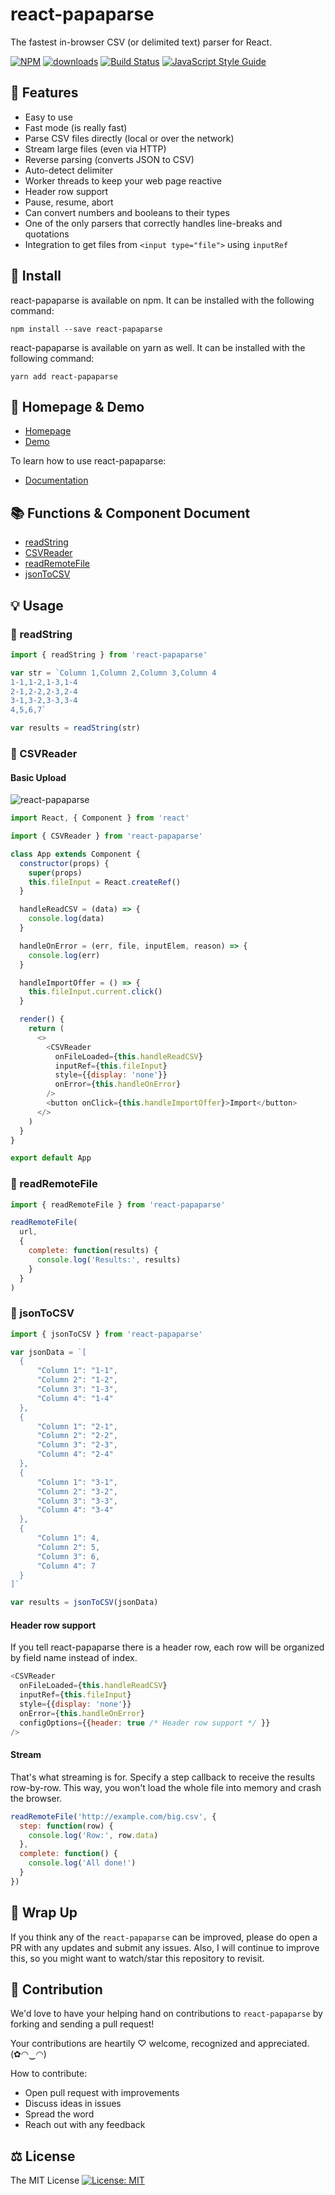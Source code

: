 # react-papaparse

The fastest in-browser CSV (or delimited text) parser for React.

[![NPM](https://img.shields.io/npm/v/react-papaparse.svg)](https://www.npmjs.com/package/react-papaparse) [![downloads](https://img.shields.io/npm/dm/react-papaparse.svg?style=flat-square)](https://www.npmjs.com/package/react-papaparse) [![Build Status](https://api.travis-ci.com/Bunlong/react-papaparse.svg?branch=master)](https://travis-ci.com/Bunlong/react-papaparse) [![JavaScript Style Guide](https://img.shields.io/badge/code_style-standard-brightgreen.svg)](https://standardjs.com)

## 🎁 Features

* Easy to use
* Fast mode (is really fast)
* Parse CSV files directly (local or over the network)
* Stream large files (even via HTTP)
* Reverse parsing (converts JSON to CSV)
* Auto-detect delimiter
* Worker threads to keep your web page reactive
* Header row support
* Pause, resume, abort
* Can convert numbers and booleans to their types
* One of the only parsers that correctly handles line-breaks and quotations
* Integration to get files from `<input type="file">` using `inputRef`

## 🔧 Install

react-papaparse is available on npm. It can be installed with the following command:

```
npm install --save react-papaparse
```

react-papaparse is available on yarn as well. It can be installed with the following command:

```
yarn add react-papaparse
```

## 📖 Homepage & Demo

* [Homepage](https://react-papaparse.github.io)
* [Demo](https://react-papaparse.github.io/demo)

To learn how to use react-papaparse:

* [Documentation](https://react-papaparse.github.io/docs)

## 📚 Functions & Component Document

* [readString](https://react-papaparse.github.io/docs#strings)
* [CSVReader](https://react-papaparse.github.io/docs#local-files)
* [readRemoteFile](https://react-papaparse.github.io/docs#remote-files)
* [jsonToCSV](https://react-papaparse.github.io/docs#json-to-csv)

## 💡 Usage

### 🎀 readString

```javascript
import { readString } from 'react-papaparse'

var str = `Column 1,Column 2,Column 3,Column 4
1-1,1-2,1-3,1-4
2-1,2-2,2-3,2-4
3-1,3-2,3-3,3-4
4,5,6,7`

var results = readString(str)
```

### 🎀 CSVReader

#### Basic Upload

![react-papaparse](https://github.com/Bunlong/react-papaparse/blob/2.0.3/docs/static/images/csvreader1.png)

```javascript
import React, { Component } from 'react'

import { CSVReader } from 'react-papaparse'

class App extends Component {
  constructor(props) {
    super(props)
    this.fileInput = React.createRef()
  }

  handleReadCSV = (data) => {
    console.log(data)
  }

  handleOnError = (err, file, inputElem, reason) => {
    console.log(err)
  }

  handleImportOffer = () => {
    this.fileInput.current.click()
  }

  render() {
    return (
      <>
        <CSVReader
          onFileLoaded={this.handleReadCSV}
          inputRef={this.fileInput}
          style={{display: 'none'}}
          onError={this.handleOnError}
        />
        <button onClick={this.handleImportOffer}>Import</button>
      </>
    )
  }
}

export default App
```

### 🎀 readRemoteFile

```javascript
import { readRemoteFile } from 'react-papaparse'

readRemoteFile(
  url,
  {
    complete: function(results) {
      console.log('Results:', results)
    }
  }
)
```

### 🎀 jsonToCSV

```javascript
import { jsonToCSV } from 'react-papaparse'

var jsonData = `[
  {
      "Column 1": "1-1",
      "Column 2": "1-2",
      "Column 3": "1-3",
      "Column 4": "1-4"
  },
  {
      "Column 1": "2-1",
      "Column 2": "2-2",
      "Column 3": "2-3",
      "Column 4": "2-4"
  },
  {
      "Column 1": "3-1",
      "Column 2": "3-2",
      "Column 3": "3-3",
      "Column 4": "3-4"
  },
  {
      "Column 1": 4,
      "Column 2": 5,
      "Column 3": 6,
      "Column 4": 7
  }
]`

var results = jsonToCSV(jsonData)
```

#### Header row support

If you tell react-papaparse there is a header row, each row will be organized by field name instead of index.

```javascript
<CSVReader
  onFileLoaded={this.handleReadCSV}
  inputRef={this.fileInput}
  style={{display: 'none'}}
  onError={this.handleOnError}
  configOptions={{header: true /* Header row support */ }}
/>
```

#### Stream

That's what streaming is for. Specify a step callback to receive the results row-by-row. This way, you won't load the whole file into memory and crash the browser.

```javascript
readRemoteFile('http://example.com/big.csv', {
  step: function(row) {
    console.log('Row:', row.data)
  },
  complete: function() {
    console.log('All done!')
  }
})
```

## 💖 Wrap Up

If you think any of the `react-papaparse` can be improved, please do open a PR with any updates and submit any issues. Also, I will continue to improve this, so you might want to watch/star this repository to revisit.

## 🌟 Contribution

We'd love to have your helping hand on contributions to `react-papaparse` by forking and sending a pull request!

Your contributions are heartily ♡ welcome, recognized and appreciated. (✿◠‿◠)

How to contribute:

- Open pull request with improvements
- Discuss ideas in issues
- Spread the word
- Reach out with any feedback

## ⚖️ License

The MIT License [![License: MIT](https://img.shields.io/badge/License-MIT-yellow.svg)](https://opensource.org/licenses/MIT)
